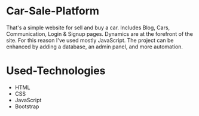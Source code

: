 # Car-Sale-Platform
 That's a simple website for sell and buy a car. Includes Blog, Cars, Communication, Login & Signup pages.
 Dynamics are at the forefront of the site. For this reason I've used mostly JavaScript.
 The project can be enhanced by adding a database, an admin panel, and more automation.

# Used-Technologies
 - HTML
 - CSS
 - JavaScript
 - Bootstrap
